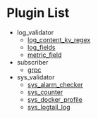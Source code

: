 # Plugin List
- log_validator
	- [log_content_kv_regex](log_validator/log_content_kv_regex.md)
	- [log_fields](log_validator/log_fields.md)
	- [metric_field](log_validator/metric_field.md)
- subscriber
	- [grpc](subscriber/grpc.md)
- sys_validator
	- [sys_alarm_checker](sys_validator/sys_alarm_checker.md)
	- [sys_counter](sys_validator/sys_counter.md)
	- [sys_docker_profile](sys_validator/sys_docker_profile.md)
	- [sys_logtail_log](sys_validator/sys_logtail_log.md)
